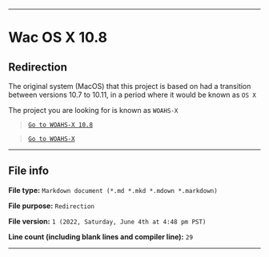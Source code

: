 
***

# Wac OS X 10.8

## Redirection

The original system (MacOS) that this project is based on had a transition between versions 10.7 to 10.11, in a period where it would be known as `OS X`

The project you are looking for is known as `WOAHS-X`

> [`Go to WOAHS-X 10.8`](/WOAHS-X/10.8/)

> [`Go to WOAHS-X`](/WOAHS-X/)

***

## File info

**File type:** `Markdown document (*.md *.mkd *.mdown *.markdown)`

**File purpose:** `Redirection`

**File version:** `1 (2022, Saturday, June 4th at 4:48 pm PST)`

**Line count (including blank lines and compiler line):** `29`

***
